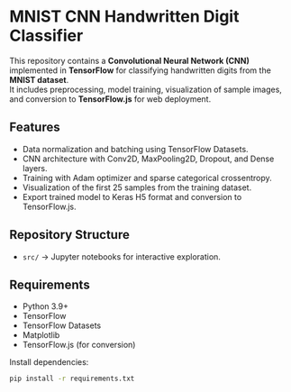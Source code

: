 # MNIST CNN Handwritten Digit Classifier

This repository contains a **Convolutional Neural Network (CNN)** implemented in **TensorFlow** for classifying handwritten digits from the **MNIST dataset**.  
It includes preprocessing, model training, visualization of sample images, and conversion to **TensorFlow.js** for web deployment.

## Features
- Data normalization and batching using TensorFlow Datasets.
- CNN architecture with Conv2D, MaxPooling2D, Dropout, and Dense layers.
- Training with Adam optimizer and sparse categorical crossentropy.
- Visualization of the first 25 samples from the training dataset.
- Export trained model to Keras H5 format and conversion to TensorFlow.js.

## Repository Structure
- `src/` → Jupyter notebooks for interactive exploration.



## Requirements
- Python 3.9+  
- TensorFlow  
- TensorFlow Datasets  
- Matplotlib  
- TensorFlow.js (for conversion)

Install dependencies:
```bash
pip install -r requirements.txt


